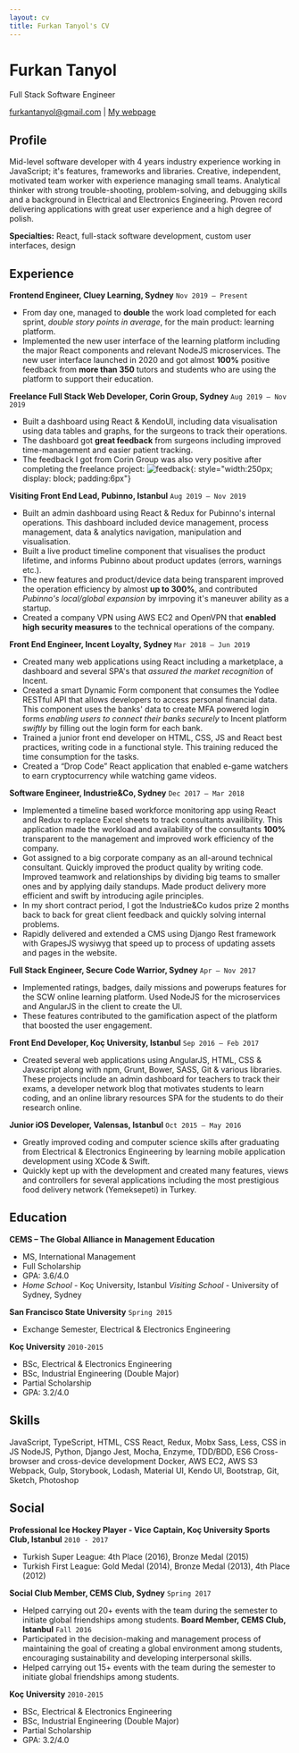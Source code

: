 ```yaml
---
layout: cv
title: Furkan Tanyol's CV
---
```


# Furkan Tanyol

Full Stack Software Engineer

<div id="webaddress">
<a href="mailto:furkantanyol@gmail.com">furkantanyol@gmail.com</a>
| <a href="https://spaceocean.co">My webpage</a>
</div>
 
## Profile

Mid-level software developer with 4 years industry experience working in JavaScript; it's features, frameworks and libraries. Creative, independent, motivated team worker with experience managing small teams. Analytical thinker with strong trouble-shooting, problem-solving, and debugging skills and a background in Electrical and Electronics Engineering. Proven record delivering applications with great user experience and a high degree of polish.

**Specialties:** React, full-stack software development, custom user interfaces, design

## Experience

**Frontend Engineer, Cluey Learning, Sydney** `Nov 2019 – Present`

- From day one, managed to **double** the work load completed for each sprint, _double story points in average_, for the main product: learning platform.
- Implemented the new user interface of the learning platform including the major React components and relevant NodeJS microservices. The new user interface launched in 2020 and got almost **100%** positive feedback from **more than 350** tutors and students who are using the platform to support their education.

**Freelance Full Stack Web Developer, Corin Group, Sydney** `Aug 2019 – Nov 2019`

- Built a dashboard using React & KendoUI, including data visualisation using data tables and graphs, for the surgeons to track their operations.
- The dashboard got **great feedback** from surgeons including improved time-management and easier patient tracking.
- The feedback I got from Corin Group was also very positive after completing the freelance project:
  ![feedback](https://ftanyol.s3-ap-southeast-2.amazonaws.com/images/corin-feedback.png){: style="width:250px; display: block; padding:6px"}

**Visiting Front End Lead, Pubinno, Istanbul** `Aug 2019 – Nov 2019`

- Built an admin dashboard using React & Redux for Pubinno's internal operations. This dashboard included device management, process management, data & analytics navigation, manipulation and visualisation.
- Built a live product timeline component that visualises the product lifetime, and informs Pubinno about product updates (errors, warnings etc.).
- The new features and product/device data being transparent improved the operation efficiency by almost **up to 300%**, and contributed _Pubinno's local/global expansion_ by imrpoving it's maneuver ability as a startup.
- Created a company VPN using AWS EC2 and OpenVPN that **enabled high security measures** to the technical operations of the company.

**Front End Engineer, Incent Loyalty, Sydney** `Mar 2018 – Jun 2019`

- Created many web applications using React including a marketplace, a dashboard and several SPA's that _assured the market recognition_ of Incent.
- Created a smart Dynamic Form component that consumes the Yodlee RESTful API that allows developers to access personal financial data. This component uses the banks' data to create MFA powered login forms _enabling users to connect their banks securely_ to Incent platform _swiftly_ by filling out the login form for each bank.
- Trained a junior front end developer on HTML, CSS, JS and React best practices, writing code in a functional style. This training reduced the time consumption for the tasks.
- Created a “Drop Code” React application that enabled e-game watchers to earn cryptocurrency while watching game videos.

**Software Engineer, Industrie&Co, Sydney** `Dec 2017 – Mar 2018`

- Implemented a timeline based workforce monitoring app using React and Redux to replace Excel sheets to track consultants availibility. This application made the workload and availability of the consultants **100%** transparent to the management and improved work efficiency of the company.
- Got assigned to a big corporate company as an all-around technical consultant. Quickly improved the product quality by writing code. Improved teamwork and relationships by dividing big teams to smaller ones and by applying daily standups. Made product delivery more efficient and swift by introducing agile principles.
- In my short contract period, I got the Industrie&Co kudos prize 2 months back to back for great client feedback and quickly solving internal problems.
- Rapidly delivered and extended a CMS using Django Rest framework with GrapesJS wysiwyg that speed up to process of updating assets and pages in the website.

**Full Stack Engineer, Secure Code Warrior, Sydney** `Apr – Nov 2017`

- Implemented ratings, badges, daily missions and powerups features for the SCW online learning platform. Used NodeJS for the microservices and AngularJS in the client to create the UI.
- These features contributed to the gamification aspect of the platform that boosted the user engagement.

**Front End Developer, Koç University, Istanbul** `Sep 2016 – Feb 2017`

- Created several web applications using AngularJS, HTML, CSS & Javascript along with npm, Grunt, Bower, SASS, Git & various libraries. These projects include an admin dashboard for teachers to track their exams, a developer network blog that motivates students to learn coding, and an online library resources SPA for the students to do their research online.

**Junior iOS Developer, Valensas, Istanbul** `Oct 2015 – May 2016`

- Greatly improved coding and computer science skills after graduating from Electrical & Electronics Engineering by learning mobile application development using XCode & Swift.
- Quickly kept up with the development and created many features, views and controllers for several applications including the most prestigious food delivery network (Yemeksepeti) in Turkey.

## Education

**CEMS – The Global Alliance in Management Education**

- MS, International Management
- Full Scholarship
- GPA: 3.6/4.0
- _Home School_ - Koç University, Istanbul
  _Visiting School_ - University of Sydney, Sydney

**San Francisco State University** `Spring 2015`

- Exchange Semester, Electrical & Electronics Engineering

**Koç University** `2010-2015`

- BSc, Electrical & Electronics Engineering
- BSc, Industrial Engineering (Double Major)
- Partial Scholarship
- GPA: 3.2/4.0

## Skills

JavaScript, TypeScript, HTML, CSS
React, Redux, Mobx
Sass, Less, CSS in JS
NodeJS, Python, Django
Jest, Mocha, Enzyme, TDD/BDD, ES6
Cross-browser and cross-device development
Docker, AWS EC2, AWS S3
Webpack, Gulp, Storybook, Lodash, Material UI, Kendo UI, Bootstrap,
Git, Sketch, Photoshop

## Social

**Professional Ice Hockey Player - Vice Captain, Koç University Sports Club, Istanbul** `2010 - 2017`

- Turkish Super League: 4th Place (2016), Bronze Medal (2015)
- Turkish First League: Gold Medal (2014), Bronze Medal (2013), 4th Place (2012)

**Social Club Member, CEMS Club, Sydney** `Spring 2017`

- Helped carrying out 20+ events with the team during the semester to initiate global friendships among students.
  **Board Member, CEMS Club, Istanbul** `Fall 2016`
- Participated in the decision-making and management process of maintaining the goal of creating a global environment among students, encouraging sustainability and developing interpersonal skills.
- Helped carrying out 15+ events with the team during the semester to initiate global friendships among students.

**Koç University** `2010-2015`

- BSc, Electrical & Electronics Engineering
- BSc, Industrial Engineering (Double Major)
- Partial Scholarship
- GPA: 3.2/4.0

<!-- ### Footer

Last updated: May 2013 -->

